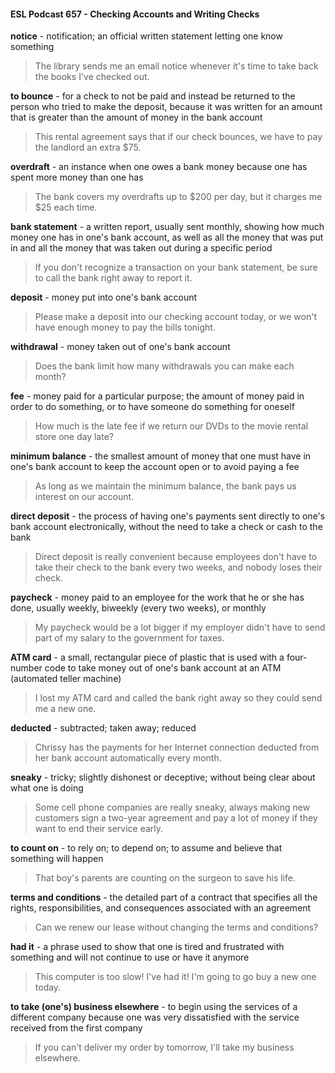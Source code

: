 #### ESL Podcast 657 - Checking Accounts and Writing Checks

**notice** - notification; an official written statement letting one know something

> The library sends me an email notice whenever it's time to take back the books
I've checked out.

**to bounce** - for a check to not be paid and instead be returned to the person
who tried to make the deposit, because it was written for an amount that is
greater than the amount of money in the bank account

> This rental agreement says that if our check bounces, we have to pay the
landlord an extra $75.

**overdraft** - an instance when one owes a bank money because one has spent
more money than one has

> The bank covers my overdrafts up to $200 per day, but it charges me $25 each
time.

**bank statement** - a written report, usually sent monthly, showing how much
money one has in one's bank account, as well as all the money that was put in
and all the money that was taken out during a specific period

> If you don't recognize a transaction on your bank statement, be sure to call the
bank right away to report it.

**deposit** - money put into one's bank account

> Please make a deposit into our checking account today, or we won't have
enough money to pay the bills tonight.

**withdrawal** - money taken out of one's bank account

> Does the bank limit how many withdrawals you can make each month?

**fee** - money paid for a particular purpose; the amount of money paid in order to
do something, or to have someone do something for oneself

> How much is the late fee if we return our DVDs to the movie rental store one
day late?

**minimum balance** - the smallest amount of money that one must have in one's
bank account to keep the account open or to avoid paying a fee

> As long as we maintain the minimum balance, the bank pays us interest on our
account.

**direct deposit** - the process of having one's payments sent directly to one's
bank account electronically, without the need to take a check or cash to the bank

> Direct deposit is really convenient because employees don't have to take their
check to the bank every two weeks, and nobody loses their check.

**paycheck** - money paid to an employee for the work that he or she has done,
usually weekly, biweekly (every two weeks), or monthly

> My paycheck would be a lot bigger if my employer didn't have to send part of
my salary to the government for taxes.

**ATM card** - a small, rectangular piece of plastic that is used with a four-number
code to take money out of one's bank account at an ATM (automated teller
machine)

> I lost my ATM card and called the bank right away so they could send me a
new one.

**deducted** - subtracted; taken away; reduced

> Chrissy has the payments for her Internet connection deducted from her bank
account automatically every month.

**sneaky** - tricky; slightly dishonest or deceptive; without being clear about what
one is doing

> Some cell phone companies are really sneaky, always making new customers
sign a two-year agreement and pay a lot of money if they want to end their
service early.

**to count on** - to rely on; to depend on; to assume and believe that something
will happen

> That boy's parents are counting on the surgeon to save his life.

**terms and conditions** - the detailed part of a contract that specifies all the
rights, responsibilities, and consequences associated with an agreement

> Can we renew our lease without changing the terms and conditions?

**had it** - a phrase used to show that one is tired and frustrated with something
and will not continue to use or have it anymore

> This computer is too slow! I've had it! I'm going to go buy a new one today.

**to take (one's) business elsewhere** - to begin using the services of a different
company because one was very dissatisfied with the service received from the
first company

> If you can't deliver my order by tomorrow, I'll take my business elsewhere.

